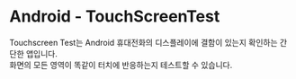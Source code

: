 # Android - TouchScreenTest
Touchscreen Test는 Android 휴대전화의 디스플레이에 결함이 있는지 확인하는 간단한 앱입니다.    
화면의 모든 영역이 똑같이 터치에 반응하는지 테스트할 수 있습니다.
